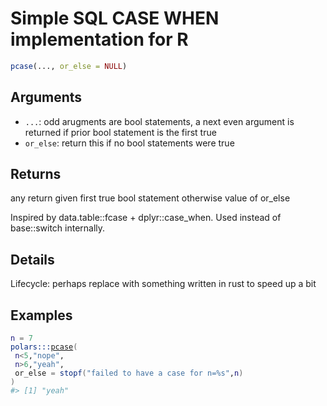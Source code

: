 # Simple SQL CASE WHEN implementation for R

```r
pcase(..., or_else = NULL)
```

## Arguments

- `...`: odd arugments are bool statements, a next even argument is returned if prior bool statement is the first true
- `or_else`: return this if no bool statements were true

## Returns

any return given first true bool statement otherwise value of or_else

Inspired by data.table::fcase + dplyr::case_when. Used instead of base::switch internally.

## Details

Lifecycle: perhaps replace with something written in rust to speed up a bit

## Examples

<pre class='r-example'><code><span class='r-in'><span><span class='va'>n</span> <span class='op'>=</span> <span class='fl'>7</span></span></span>
<span class='r-in'><span><span class='fu'>polars</span><span class='fu'>:::</span><span class='fu'><a href='https://rdrr.io/pkg/polars/man/pcase.html'>pcase</a></span><span class='op'>(</span></span></span>
<span class='r-in'><span> <span class='va'>n</span><span class='op'>&lt;</span><span class='fl'>5</span>,<span class='st'>"nope"</span>,</span></span>
<span class='r-in'><span> <span class='va'>n</span><span class='op'>&gt;</span><span class='fl'>6</span>,<span class='st'>"yeah"</span>,</span></span>
<span class='r-in'><span> or_else <span class='op'>=</span> <span class='fu'>stopf</span><span class='op'>(</span><span class='st'>"failed to have a case for n=%s"</span>,<span class='va'>n</span><span class='op'>)</span></span></span>
<span class='r-in'><span><span class='op'>)</span></span></span>
<span class='r-out co'><span class='r-pr'>#&gt;</span> [1] "yeah"</span>
 </code></pre>